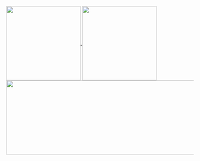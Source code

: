 

<a href="https://github.com/https433">
  <img height="200" align="center" src="https://github-readme-stats.vercel.app/api?username=https433&show_icons=true&theme=radical" />
</a>
<a href="https://github.com/https433">
  <img height="200" align="center" src="https://github-readme-stats.vercel.app/api/top-langs/?username=https433&layout=donut&theme=radical&langs_count=8&card_width=320" />
</a>
<a href="https://github.com/https433">
  <img height="200" width="700px" align="center" src="https://github-readme-activity-graph.vercel.app/graph?username=https433&bg_color=0b090a&color=ffffff&line=83447f&point=ffffff&area=true&hide_border=true" />
</a>
<!-- <p>Read about<a href="https://abby0666.xyz/about.html"> me 
</a></p>-->

